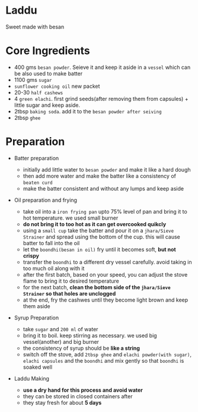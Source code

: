 

# Laddu

Sweet made with besan

# Core Ingredients
 - 400 gms `besan powder`. Seieve it and keep it aside in a `vessel` which can be also used to make batter
 - 1100 gms `sugar`
 - `sunflower cooking oil` new packet
 - 20-30 `half cashews`
 - 4 `green elachi`. first grind seeds(after removing them from capsules) + little sugar and keep aside. 
 - 2tbsp `baking soda`. add it to the `besan powder after seiving`
 - 2tbsp `ghee`


# Preparation
 - Batter preparation
   - initially add little water to `besan powder` and make it like a hard dough
   - then add more water and make the batter like a consistency of `beaten curd`
   - make the batter consistent and without any lumps and keep aside

 - Oil preparation and frying
   - take oil into a `iron frying pan` upto 75% level of pan and bring it to hot temperature. we used small burner
   - **do not bring it to too hot as it can get overcooked quikcly**
   - using a `small cup` take the batter and pour it on a `jhara/Sieve Strainer` and spread using the bottom of the cup. this will cause batter to fall into the oil
   - let the `boondhi(besan in oil)` fry until it becomes soft, **but not crispy**
   - transfer the `boondhi` to a different dry vessel carefully. avoid taking in too much oil along with it
   - after the first batch, based on your speed, you can adjust the stove flame to bring it to desired temperature
   - for the next batch, **clean the bottom side of the `jhara/Sieve Strainer` so that holes are unclogged**
   - at the end, fry the cashwes until they become light brown and keep them aside

- Syrup Preparation
  - take `sugar` and `200 ml` of water
  - bring it to boil. keep stirring as necessary. we used big vessel(another) and big burner
  - the consistency of syrup should be **like a string**
  - switch off the stove, add `2tbsp ghee` and `elachi powder(with sugar)`, `elachi capsules` and the `boondhi` and mix gently so that `boondhi` is soaked well

- Laddu Making
  - **use a dry hand for this process and avoid water**
  - they can be stored in closed containers after
  - they stay fresh for about **5 days**

